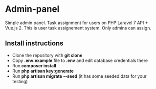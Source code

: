 # Admin-panel
Simple admin panel. Task assignment for users on PHP Laravel 7 API + Vue.js 2.
This is user task assignement system. Only admins can assign.
## Install instructions
- Clone the repository with __git clone__
- Copy __.env.example__ file to __.env__ and edit database credentials there
- Run __composer install__
- Run __php artisan key:generate__
- Run __php artisan migrate --seed__ (it has some seeded data for your testing)
